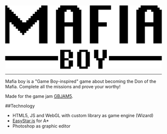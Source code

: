<p align="center">
    <img alt="MafiaBoy" src="assets/img/logo.png?raw=true">
</p>

---

Mafia boy is a "Game Boy-inspired" game about becoming the Don of the Mafia. Complete all the missions and prove your worthy!

Made for the game jam [GBJAM5]( https://itch.io/jam/gbjam-5).

##Technology

 - HTML5, JS and WebGL with custom library as game engine (Wizard)
 - [EasyStar.js](https://github.com/prettymuchbryce/easystarjs) for A*
 - Photoshop as graphic editor
